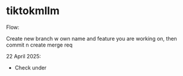 # tiktokmllm


Flow:

Create new branch w own name and feature you are working on, then commit n create merge req


22 April 2025:
- Check under 

